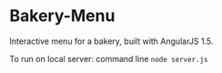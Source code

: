 # Bakery-Menu

Interactive menu for a bakery, built with AngularJS 1.5.

To run on local server: command line `node server.js` 
